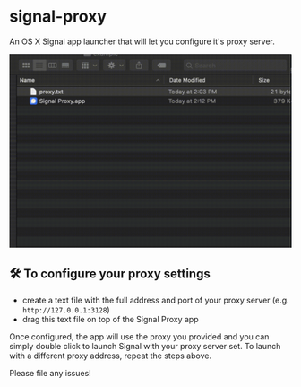 # signal-proxy
An OS X Signal app launcher that will let you configure it's proxy server.

![img](https://github.com/sesamechicken/signal-proxy/blob/main/demo.gif)

## 🛠 To configure your proxy settings
- create a text file with the full address and port of your proxy server (e.g. `http://127.0.0.1:3128`)
- drag this text file on top of the Signal Proxy app

Once configured, the app will use the proxy you provided and you can simply double click to launch Signal with your proxy server set. To launch with a different proxy address, repeat the steps above.

Please file any issues!
